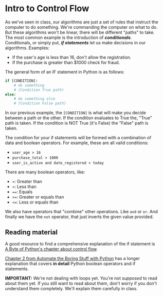 # Intro to Control Flow

As we've seen in class, our algorithms are just a set of rules that instruct the computer to do something. We're commanding the computer on what to do. But these algorithms won't be linear, there will be different "paths" to take. The most common example is the introduction of **_conditionals_**. Conditionals, or simply put, **_if statements_** let us make decisions in our algorithms. Examples:

* If the user's age is less than 16, don't allow the registration.
* If the purchase is greater than $1000 check for fraud.

The general form of an IF statement in Python is as follows:

```python
if [CONDITION]:
    # do something
    # (Condition True path)
else:
    # do something else
    # (Condition False path)
```

In our previous example, the `[CONDITION]` is what will make you decide between a path or the other. If the condition evaluates to True the, "True" path is taken. If the condition is NOT True (it's False) the "False" path is taken.

The condition for your if statements will be formed with a combination of data and boolean operators. For example, these are all valid conditions:

* `user_age > 16`
* `purchase_total > 1000`
* `user_is_active and date_registered < today`

There are many boolean operators, like:

* `>`: Greater than
* `<`: Less than
* `==`: Equals
* `>=`: Greater or equals than
* `<=`: Less or equals than

We also have operators that "combine" other operations. Like `and` or `or`. And finally we have the `not` operator, that just inverts the given value provided.

## Reading material

A good resource to find a comprehensive explanation of the if statement is [A Byte of Python's chapter about control flow](https://python.swaroopch.com/control_flow.html#the-if-statement).

[Chapter 2 from Automate the Boring Stuff with Python](https://automatetheboringstuff.com/chapter2/) has a longer explanation that covers **in detail** Python boolean operators and if statements.

**IMPORTANT:** We're not dealing with loops yet. You're not _supposed_ to read about them yet. If you still want to read about them, don't worry if you don't understand them completely. We'll explain them carefully in class.
